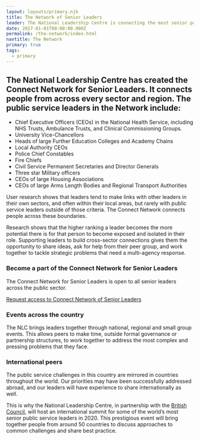 ```yaml
---
layout: layouts/primary.njk
title: The Network of Senior Leaders
leader: The National Leadership Centre is connecting the most senior public sector leaders across the country and making international links to widen our network.
date: 2017-01-01T00:00:00.000Z
permalink: /the-network/index.html
navtitle: The Network
primary: true
tags:
  - primary
---
```


<div class="container container--sm dbl-vertical-padding">

## The National Leadership Centre has created the Connect Network for Senior Leaders. It connects people from across every sector and region. The public service leaders in the Network include:

<div class="container container--xs">

<ul class="dbl-margin">
	<li>Chief Executive Officers (CEOs) in the National Health Service, including NHS Trusts, Ambulance Trusts, and Clinical Commissioning Groups.</li>
	<li>University Vice-Chancellors</li>
	<li>Heads of large Further Education Colleges and Academy Chains</li>
	<li>Local Authority CEOs</li>
	<li>Police Chief Constables</li>
	<li>Fire Chiefs</li>
	<li>Civil Service Permanent Secretaries and Director Generals</li>
	<li>Three star Military officers</li>
	<li>CEOs of large Housing Associations</li>
	<li>CEOs of large Arms Length Bodies and Regional Transport Authorities</li>
</ul>

</div>

User research shows that leaders tend to make links with other leaders in their own sectors, and often within their local areas, but rarely with public service leaders outside of those criteria. The Connect Network connects people across these boundaries.

Research shows that the higher ranking a leader becomes   the more potential there is for that person to become exposed and isolated in their role. Supporting leaders to build cross-sector connections gives them the opportunity to share ideas, ask for help from their peer group, and work together to tackle strategic problems that need a multi-agency response.

### Become a part of the Connect Network for Senior Leaders 
The Connect Network for Senior Leaders is open to all senior leaders across the public sector.

[Request access to Connect Network of Senior Leaders](https://connect.nationalleadership.gov.uk/)

### Events across the country
The NLC brings leaders together through national, regional and small group events. This allows peers to make time, outside formal governance or partnership structures, to work together to address the most complex and pressing problems that they face.

### International peers
The public service challenges in this country are mirrored in countries throughout the world. Our priorities may have been successfully addressed abroad, and our leaders will have experience to share internationally as well.

This is why the National Leadership Centre, in partnership with the [British Council](https://www.britishcouncil.org/), will host an international summit for some of the world’s most senior public service leaders in 2020. This prestigious event will bring together people from around 50 countries to discuss approaches to common challenges and share best practice.

</div>